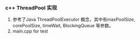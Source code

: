 ### c++ ThreadPool 实现

1. 参考了Java ThreadPoolExecutor 概念，其中有maxPoolSize, corePoolSize, timeWait, BlockingQueue 等参数。
2. main.cpp for test

